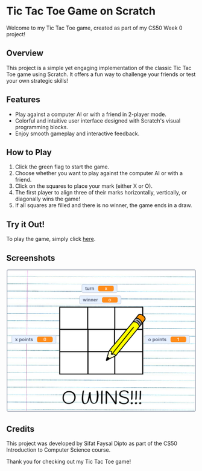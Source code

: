 # Tic Tac Toe Game on Scratch

Welcome to my Tic Tac Toe game, created as part of my CS50 Week 0 project!

## Overview

This project is a simple yet engaging implementation of the classic Tic Tac Toe game using Scratch. It offers a fun way to challenge your friends or test your own strategic skills!

## Features

- Play against a computer AI or with a friend in 2-player mode.
- Colorful and intuitive user interface designed with Scratch's visual programming blocks.
- Enjoy smooth gameplay and interactive feedback.

## How to Play

1. Click the green flag to start the game.
2. Choose whether you want to play against the computer AI or with a friend.
3. Click on the squares to place your mark (either X or O).
4. The first player to align three of their marks horizontally, vertically, or diagonally wins the game!
5. If all squares are filled and there is no winner, the game ends in a draw.

## Try it Out!

To play the game, simply click [here](https://scratch.mit.edu/projects/1022941547).

## Screenshots

![Tic Tac Toe Game Screenshot](https://github.com/sifatfaysaldipto/CS50/blob/main/Week%200%20Scratch/Tic%20Tac%20Toe%20Game.png)

## Credits

This project was developed by Sifat Faysal Dipto as part of the CS50 Introduction to Computer Science course.

Thank you for checking out my Tic Tac Toe game!
